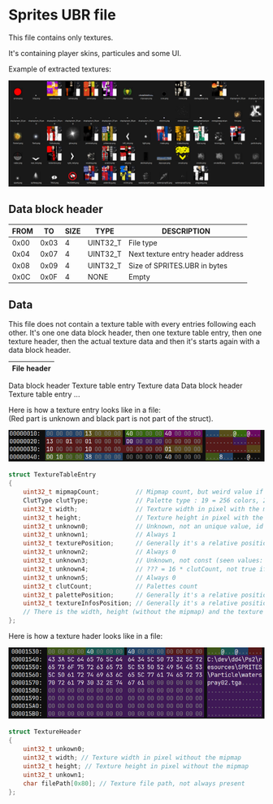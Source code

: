 # Sprites UBR file

This file contains only textures.

It's containing player skins, particules and some UI.

Example of extracted textures:

![image](images/SPRITES_images.png)

## Data block header

| FROM | TO | SIZE | TYPE | DESCRIPTION |
|-|-|-|-|-|
0x00 | 0x03 | 4 | UINT32_T | File type
0x04 | 0x07 | 4 | UINT32_T | Next texture entry header address
0x08 | 0x09 | 4 | UINT32_T | Size of SPRITES.UBR in bytes
0x0C | 0x0F | 4 | NONE | Empty

## Data

This file does not contain a texture table with every entries following each other. It's one one data block header, then one texture table entry, then one texture header, then the actual texture data and then it's starts again with a data block header.

| File header |
|-|
Data block header
Texture table entry
Texture data
Data block header
Texture table entry
...

Here is how a texture entry looks like in a file:<br>
(Red part is unknown and black part is not part of the struct).

![image](images/texture_table_entry_hex.png)

```c++
struct TextureTableEntry
{
	uint32_t mipmapCount;          // Mipmap count, but weird value if it's an animated texture
	ClutType clutType;             // Palette type : 19 = 256 colors, 20 = 16 colors
	uint32_t width;                // Texture width in pixel with the mipmap included
	uint32_t height;               // Texture height in pixel with the mipmap included
	uint32_t unknown0;             // Unknown, not an unique value, id in the next table?
	uint32_t unknown1;             // Always 1
	uint32_t texturePosition;      // Generally it's a relative position in the file
	uint32_t unknown2;             // Always 0
	uint32_t unknown3;             // Unknown, not const (seen values: 16, 32) 32 only seen in winbowl
	uint32_t unknown4;             // ??? = 16 * clutCount, not true if unknown3 is not egals to 16
	uint32_t unknown5;             // Always 0
	uint32_t clutCount;            // Palettes count
	uint32_t palettePosition;      // Generally it's a relative position in the file
	uint32_t textureInfosPosition; // Generally it's a relative position in the file + 0xF to get the file name
	// There is the width, height (without the mipmap) and the texture name in the texture infos
};
```

Here is how a texture hader looks like in a file:<br>

![image](images/texture_header_hex.png)

```c++
struct TextureHeader
{
	uint32_t unkown0;
	uint32_t width; // Texture width in pixel without the mipmap
	uint32_t height; // Texture height in pixel without the mipmap
	uint32_t unkown1;
	char filePath[0x80]; // Texture file path, not always present
};
```